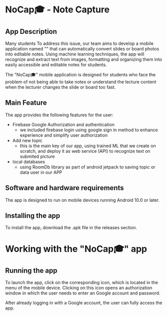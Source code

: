 # NoCap🎓 - Note Capture

## App Description
Many students  To address this issue, our team aims to develop a mobile application named "" that can automatically convert slides or board photos into editable notes. Using machine learning techniques, the app will recognize and extract text from images, formatting and organizing them into easily accessible and editable notes for students.

The "NoCap🎓" mobile application is designed for students who face the problem of not being able to take notes or understand the lecture content when the lecturer changes the slide or board too fast.

## Main Feature
The app provides the following features for the user:
* Firebase Google Authorization and authentication
  - we included firebase login using google sign in method to enhance experience and simplify user authorization 
* Add new topic
  - this is the main key of our app, using trained ML that we create on scratch, and deploy it as web service (API) to recognize text on submited picture
* local databases
    - using RoomDb library as part of android jetpack to saving topic or data user in our APP

## Software and hardware requirements
The app is designed to run on mobile devices running Android 10.0 or later.

## Installing the app
To install the app, download the .apk file in the releases section.

# Working with the "NoCap🎓" app
## Running the app
To launch the app, click on the corresponding icon, which is located in the menu of the mobile device. Clicking on this icon opens an authorization window in which the user needs to enter an Google account and password.

After already logging in with a Google account, the user can fully access the app.
